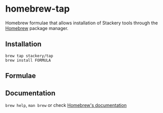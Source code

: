 # homebrew-tap

Homebrew formulae that allows installation of Stackery tools through the [Homebrew](https://brew.sh/) package manager.


## Installation

```
brew tap stackery/tap
brew install FORMULA
```

## Formulae


## Documentation

`brew help`, `man brew` or check [Homebrew's documentation](https://docs.brew.sh/)
